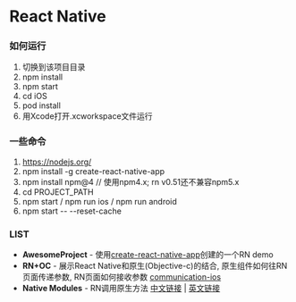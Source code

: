 # React Native

### 如何运行

1. 切换到该项目目录
2. npm install
3. npm start
4. cd iOS
5. pod install
6. 用Xcode打开.xcworkspace文件运行

### 一些命令

1. https://nodejs.org/
2. npm install -g create-react-native-app
3. npm install npm@4    // 使用npm4.x;  rn v0.51还不兼容npm5.x
4. cd PROJECT_PATH
5. npm start / npm run ios / npm run android
6. npm start -- --reset-cache


### LIST

* **AwesomeProject** - 使用[create-react-native-app](https://facebook.github.io/react-native/docs/getting-started.html)创建的一个RN demo   
* **RN+OC** - 展示React Native和原生(Objective-c)的结合, 原生组件如何往RN页面传递参数, RN页面如何接收参数 [communication-ios](https://facebook.github.io/react-native/docs/communication-ios.html)   
* **Native Modules** - RN调用原生方法 [中文链接](http://reactnative.cn/docs/0.51/native-modules-ios.html) | [英文链接](https://facebook.github.io/react-native/docs/native-modules-ios.html)

